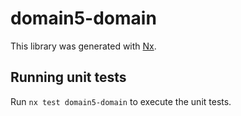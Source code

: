 # domain5-domain

This library was generated with [Nx](https://nx.dev).

## Running unit tests

Run `nx test domain5-domain` to execute the unit tests.
